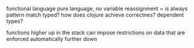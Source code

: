 functional language
pure language, no variable reassignment = is always pattern match
typed? how does clojure achieve correctnes?
dependent types?

functions higher up in the stack can impose restrictions on data that are enforced automatically further down